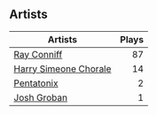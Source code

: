 ## Artists
Artists | Plays 
----- | -----: 
[Ray Conniff](/artists/ray-conniff-104848) | 87
[Harry Simeone Chorale](/artists/harry-simeone-chorale-30122133) | 14
[Pentatonix](/artists/pentatonix-655231) | 2
[Josh Groban](/artists/josh-groban-58260) | 1

